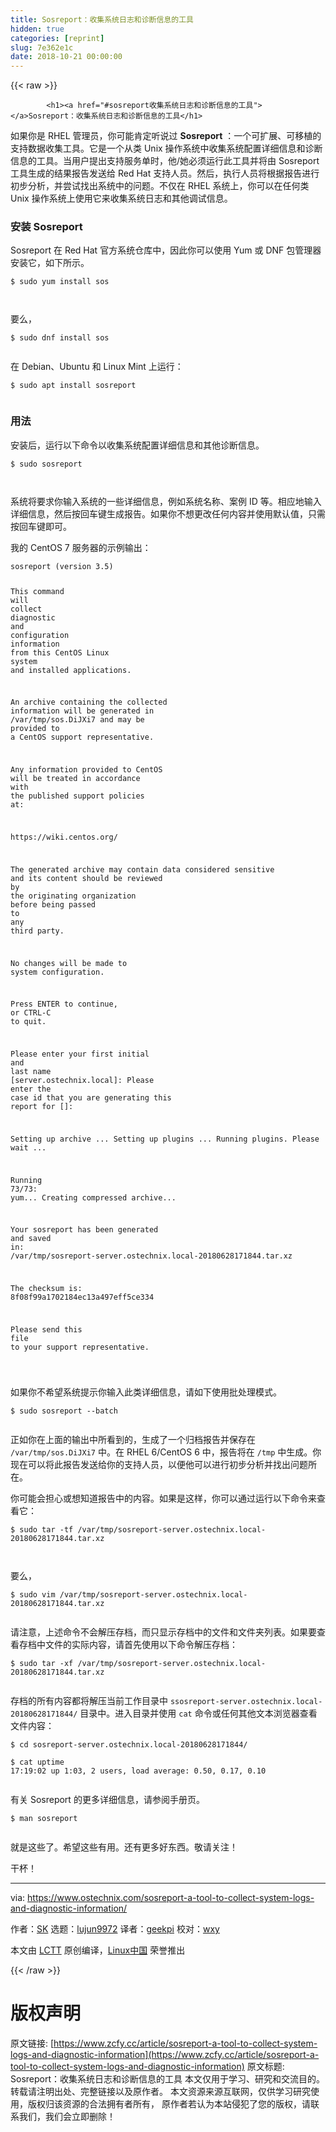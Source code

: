```yaml
---
title: Sosreport：收集系统日志和诊断信息的工具
hidden: true
categories: [reprint]
slug: 7e362e1c
date: 2018-10-21 00:00:00
---
```


{{< raw >}}

            <h1><a href="#sosreport收集系统日志和诊断信息的工具"></a>Sosreport：收集系统日志和诊断信息的工具</h1>
<p>如果你是 RHEL 管理员，你可能肯定听说过 <strong>Sosreport</strong> ：一个可扩展、可移植的支持数据收集工具。它是一个从类 Unix 操作系统中收集系统配置详细信息和诊断信息的工具。当用户提出支持服务单时，他/她必须运行此工具并将由 Sosreport 工具生成的结果报告发送给 Red Hat 支持人员。然后，执行人员将根据报告进行初步分析，并尝试找出系统中的问题。不仅在 RHEL 系统上，你可以在任何类 Unix 操作系统上使用它来收集系统日志和其他调试信息。</p>
<h3><a href="#安装-sosreport"></a>安装 Sosreport</h3>
<p>Sosreport 在 Red Hat 官方系统仓库中，因此你可以使用 Yum 或 DNF 包管理器安装它，如下所示。</p>
<pre><code class="hljs shell"><span class="hljs-meta">$</span><span class="bash"> sudo yum install sos</span>

</code></pre><p>要么，</p>
<pre><code class="hljs shell"><span class="hljs-meta">$</span><span class="bash"> sudo dnf install sos</span>

</code></pre><p>在 Debian、Ubuntu 和 Linux Mint 上运行：</p>
<pre><code class="hljs shell"><span class="hljs-meta">$</span><span class="bash"> sudo apt install sosreport</span>

</code></pre><h3><a href="#用法"></a>用法</h3>
<p>安装后，运行以下命令以收集系统配置详细信息和其他诊断信息。</p>
<pre><code class="hljs shell"><span class="hljs-meta">$</span><span class="bash"> sudo sosreport</span>

</code></pre><p>系统将要求你输入系统的一些详细信息，例如系统名称、案例 ID 等。相应地输入详细信息，然后按回车键生成报告。如果你不想更改任何内容并使用默认值，只需按回车键即可。</p>
<p>我的 CentOS 7 服务器的示例输出：</p>
<pre><code class="hljs livecodeserver">sosreport (<span class="hljs-built_in">version</span> <span class="hljs-number">3.5</span>)

This <span class="hljs-keyword">command</span> <span class="hljs-title">will</span> <span class="hljs-title">collect</span> <span class="hljs-title">diagnostic</span> <span class="hljs-title">and</span> <span class="hljs-title">configuration</span> <span class="hljs-title">information</span> <span class="hljs-title">from</span>
this CentOS Linux <span class="hljs-keyword">system</span> <span class="hljs-keyword">and</span> installed applications.

An archive containing <span class="hljs-keyword">the</span> collected information will be generated <span class="hljs-keyword">in</span>
/var/tmp/sos.DiJXi7 <span class="hljs-keyword">and</span> may be provided <span class="hljs-built_in">to</span> <span class="hljs-keyword">a</span> CentOS support
representative.

Any information provided <span class="hljs-built_in">to</span> CentOS will be treated <span class="hljs-keyword">in</span> accordance <span class="hljs-keyword">with</span>
<span class="hljs-keyword">the</span> published support policies <span class="hljs-keyword">at</span>:

<span class="hljs-keyword">https</span>://wiki.centos.org/

The generated archive may contain data considered sensitive <span class="hljs-keyword">and</span> its
content should be reviewed <span class="hljs-keyword">by</span> <span class="hljs-keyword">the</span> originating organization <span class="hljs-keyword">before</span> being
passed <span class="hljs-built_in">to</span> <span class="hljs-keyword">any</span> <span class="hljs-keyword">third</span> party.

No changes will be made <span class="hljs-built_in">to</span> <span class="hljs-keyword">system</span> configuration.

Press ENTER <span class="hljs-built_in">to</span> continue, <span class="hljs-keyword">or</span> CTRL-C <span class="hljs-built_in">to</span> quit.

Please enter your <span class="hljs-keyword">first</span> initial <span class="hljs-keyword">and</span> <span class="hljs-keyword">last</span> name [server.ostechnix.<span class="hljs-built_in">local</span>]:
Please enter <span class="hljs-keyword">the</span> <span class="hljs-keyword">case</span> id that you are generating this report <span class="hljs-keyword">for</span> []:

Setting up archive ...
Setting up plugins ...
Running plugins. Please <span class="hljs-built_in">wait</span> ...

Running <span class="hljs-number">73</span>/<span class="hljs-number">73</span>: yum...
Creating compressed archive...

Your sosreport has been generated <span class="hljs-keyword">and</span> saved <span class="hljs-keyword">in</span>:
/var/tmp/sosreport-server.ostechnix.<span class="hljs-built_in">local</span><span class="hljs-number">-20180628171844.</span>tar.xz

The checksum is: <span class="hljs-number">8</span>f08f99a1702184ec13a497eff5ce334

Please <span class="hljs-built_in">send</span> this <span class="hljs-built_in">file</span> <span class="hljs-built_in">to</span> your support representative.


</code></pre><p>如果你不希望系统提示你输入此类详细信息，请如下使用批处理模式。</p>
<pre><code class="hljs elm">$ sudo sosre<span class="hljs-keyword">port</span> <span class="hljs-comment">--batch</span>

</code></pre><p>正如你在上面的输出中所看到的，生成了一个归档报告并保存在 <code>/var/tmp/sos.DiJXi7</code> 中。在 RHEL 6/CentOS 6 中，报告将在 <code>/tmp</code> 中生成。你现在可以将此报告发送给你的支持人员，以便他可以进行初步分析并找出问题所在。</p>
<p>你可能会担心或想知道报告中的内容。如果是这样，你可以通过运行以下命令来查看它：</p>
<pre><code class="hljs stylus">$ sudo tar -tf /var/tmp/sosreport-server<span class="hljs-selector-class">.ostechnix</span><span class="hljs-selector-class">.local-20180628171844</span><span class="hljs-selector-class">.tar</span><span class="hljs-selector-class">.xz</span>

</code></pre><p>要么，</p>
<pre><code class="hljs stylus">$ sudo vim /var/tmp/sosreport-server<span class="hljs-selector-class">.ostechnix</span><span class="hljs-selector-class">.local-20180628171844</span><span class="hljs-selector-class">.tar</span><span class="hljs-selector-class">.xz</span>

</code></pre><p>请注意，上述命令不会解压存档，而只显示存档中的文件和文件夹列表。如果要查看存档中文件的实际内容，请首先使用以下命令解压存档：</p>
<pre><code class="hljs stylus">$ sudo tar -xf /var/tmp/sosreport-server<span class="hljs-selector-class">.ostechnix</span><span class="hljs-selector-class">.local-20180628171844</span><span class="hljs-selector-class">.tar</span><span class="hljs-selector-class">.xz</span>

</code></pre><p>存档的所有内容都将解压当前工作目录中 <code>ssosreport-server.ostechnix.local-20180628171844/</code> 目录中。进入目录并使用 <code>cat</code> 命令或任何其他文本浏览器查看文件内容：</p>
<pre><code class="hljs shell"><span class="hljs-meta">$</span><span class="bash"> <span class="hljs-built_in">cd</span> sosreport-server.ostechnix.local-20180628171844/</span>
<span class="hljs-meta">
$</span><span class="bash"> cat uptime</span>
17:19:02 up 1:03, 2 users, load average: 0.50, 0.17, 0.10

</code></pre><p>有关 Sosreport 的更多详细信息，请参阅手册页。</p>
<pre><code class="hljs shell"><span class="hljs-meta">$</span><span class="bash"> man sosreport</span>

</code></pre><p>就是这些了。希望这些有用。还有更多好东西。敬请关注！</p>
<p>干杯！</p>
<hr>
<p>via: <a href="https://www.ostechnix.com/sosreport-a-tool-to-collect-system-logs-and-diagnostic-information/">https://www.ostechnix.com/sosreport-a-tool-to-collect-system-logs-and-diagnostic-information/</a></p>
<p>作者：<a href="https://www.ostechnix.com/author/sk/">SK</a> 选题：<a href="https://github.com/lujun9972">lujun9972</a> 译者：<a href="https://github.com/geekpi">geekpi</a> 校对：<a href="https://github.com/wxy">wxy</a></p>
<p>本文由 <a href="https://github.com/LCTT/TranslateProject">LCTT</a> 原创编译，<a href="https://linux.cn/">Linux中国</a> 荣誉推出</p>

          
{{< /raw >}}

# 版权声明
原文链接: [https://www.zcfy.cc/article/sosreport-a-tool-to-collect-system-logs-and-diagnostic-information](https://www.zcfy.cc/article/sosreport-a-tool-to-collect-system-logs-and-diagnostic-information)
原文标题: Sosreport：收集系统日志和诊断信息的工具
本文仅用于学习、研究和交流目的。转载请注明出处、完整链接以及原作者。
本文资源来源互联网，仅供学习研究使用，版权归该资源的合法拥有者所有，
原作者若认为本站侵犯了您的版权，请联系我们，我们会立即删除！
